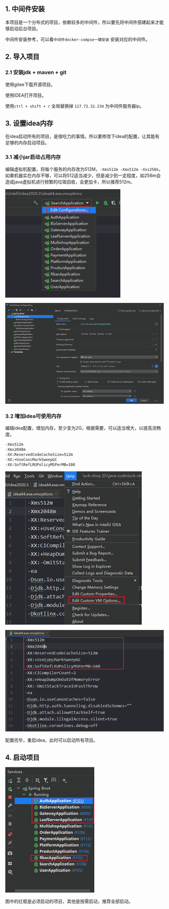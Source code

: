 ## 1. 中间件安装

本项目是一个分布式的项目，依赖较多的中间件，所以要先将中间件搭建起来才能够启动后台项目。

中间件安装参考，可以看`中间件docker-compse一键安装` 安装对应的中间件。

## 2. 导入项目

### 2.1 安装jdk + maven + git

使用gitee下载开源项目。

使用IDEA打开项目。


使用`ctrl + shift + r` 全局替换掉 `117.72.32.234` 为中间件服务器ip。

## 3. 设置idea内存

在idea启动所有的项目，是很吃力的事情。所以要修改下idea的配置，让其能有足够的内存启动项目。

### 3.1 减小jar启动占用内存

编辑虚拟机配置，将每个服务的内存改为512M，`-Xms512m -Xmx512m -Xss256k`，如果机器实在内存不够，可以将512适当减少，但是减少到一定程度，如256m会造成java虚拟机进行频繁的垃圾回收，会更加卡，所以推荐512m。

![image-20210706101932640](../img/开发文档/idea配置-1.png)

![image-20210706101954376](../img/开发文档/idea配置-2.png)

### 3.2 增加idea可使用内存

编辑idea配置，增加内存，至少变为2G，根据需要，可以适当增大，以提高流畅度。

```vmoptions
-Xms512m
-Xmx2048m
-XX:ReservedCodeCacheSize=512m
-XX:+UseConcMarkSweepGC
-XX:SoftRefLRUPolicyMSPerMB=100
```

![image-20210706102108314](../img/开发文档/ideavm配置-1.png)

![image-20210706102135990](../img/开发文档/ideavm配置-2.png)

配置完毕，重启idea，此时可以启动所有项目。

## 4. 启动项目

![image-20210706102545837](../img/开发文档/必须启动的服务.png)

图中的红框是必须启动的项目，其他是按需启动，推荐全部启动。

